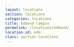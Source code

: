 ```yaml
---
layout: locations
section: locations
categories: locations
title: Edmond Campus
permalink: /locations/edmond/
location-id: edm
class: section-locations
---
```

